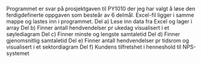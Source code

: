 Programmet er svar på prosjektgaven til PY1010 der jeg har valgt å løse den ferdigdefinerte oppgaven som besteår av 6 delmål.
Excel-fil ligger i samme mappe og lastes inn i programmet.
Del a) Lese inn data fra Excel og lager i array
Del b) Finner antall hendvendelser pr ukedag visualisert i et søylediagram
Del c) Finner minste og lengste samtaletid
Del d) Finner gjenomsnitlig samtaletid
Del e) Finner antall hendvendelser pr tidsrom og visualisert i et sektordiagram
Del f) Kundens tilfretshet i henneshold til NPS-systemet
